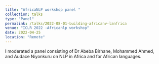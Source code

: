 ```yaml
---
title: "AfricaNLP workshop panel "
collection: talks
type: "Panel"
permalink: /talks/2022-08-01-building-africanv-lanfrica
venue: "ICLR 2022 -Africanlp workshop"
date: 2022-04-25
location: "Remote"
---
```


I moderated a panel consisting of Dr Abeba Birhane, Mohammed Ahmed, and Audace Niyonkuru on NLP in Africa and for African languages.